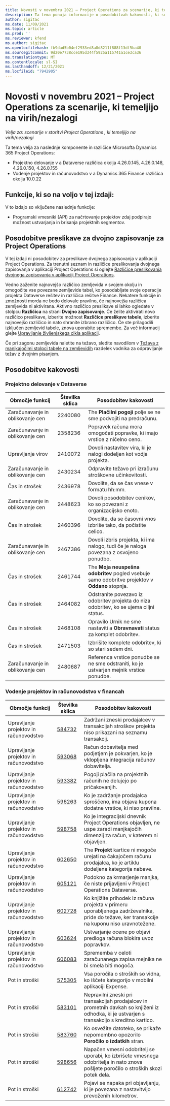 ```yaml
---
title: Novosti v novembru 2021 – Project Operations za scenarije, ki temeljijo na virih/nezalogi
description: Ta tema ponuja informacije o posodobitvah kakovosti, ki so na voljo v izdaji Project Operations novembra 2021 za scenarije, ki temeljijo na virih/brez zalog.
author: sigitac
ms.date: 11/09/2021
ms.topic: article
ms.prod: ''
ms.reviewer: kfend
ms.author: sigitac
ms.openlocfilehash: fb9dad5b04ef2933ed8a8d8211f888f13df5ba40
ms.sourcegitcommit: 9d20e7738cce195d344f5925a115741a1ce3ca36
ms.translationtype: MT
ms.contentlocale: sl-SI
ms.lasthandoff: 12/21/2021
ms.locfileid: "7942905"
---
```

# <a name="whats-new-november-2021---project-operations-for-resourcenon-stocked-based-scenarios"></a>Novosti v novembru 2021 – Project Operations za scenarije, ki temeljijo na virih/nezalogi

*Velja za: scenarije v storitvi Project Operations , ki temeljijo na virih/nezalogi*

Ta tema velja za naslednje komponente in različice Microsofta Dynamics 365 Project Operations:

- Projektno delovanje v a Dataverse različica okolja 4.26.0.145, 4.26.0.148, 4.26.0.150, 4.26.0.155
- Vodenje projektov in računovodstvo v a Dynamics 365 Finance različica okolja 10.0.22

## <a name="features-included-in-this-release"></a>Funkcije, ki so na voljo v tej izdaji:

V to izdajo so vključene naslednje funkcije:

- Programski vmesniki (API) za načrtovanje projektov zdaj podpirajo možnost ustvarjanja in brisanja projektnih segmentov.

## <a name="project-operations-dual-write-maps-updates"></a>Posodobitve preslikave za dvojno zapisovanje za Project Operations

V tej izdaji ni posodobitev za preslikave dvojnega zapisovanja v aplikaciji Project Operations. Za trenutni seznam in različice preslikovanja dvojnega zapisovanja v aplikaciji Project Operations si oglejte [Različice preslikovanja dvojnega zapisovanja v aplikaciji Project Operations](/dynamics365/project-operations/environment/resource-dual-write-maps).

Vedno zaženite najnovejšo različico zemljevida v svojem okolju in omogočite vse povezane zemljevide tabel, ko posodabljate svoje operacije projekta Dataverse rešitev in različica rešitve Finance. Nekatere funkcije in zmožnosti morda ne bodo delovale pravilno, če najnovejša različica zemljevida ni aktivirana. Aktivno različico preslikave si lahko ogledate v stolpcu **Različica** na strani **Dvojno zapisovanje**. Če želite aktivirati novo različico preslikave, izberite možnost **Različice preslikave tabele**, izberite najnovejšo različico in nato shranite izbrano različico. Če ste prilagodili izključen zemljevid tabele, znova uporabite spremembe. Za več informacij glejte [Upravljanje življenjskega cikla aplikacij](/dynamics365/fin-ops-core/dev-itpro/data-entities/dual-write/app-lifecycle-management).

Če pri zagonu zemljevida naletite na težavo, sledite navodilom v [Težava z manjkajočimi stolpci tabele na zemljevidih](/dynamics365/fin-ops-core/dev-itpro/data-entities/dual-write/dual-write-troubleshooting-finops-upgrades#missing-table-columns-issue-on-maps) razdelek vodnika za odpravljanje težav z dvojnim pisanjem.

## <a name="quality-updates"></a>Posodobitve kakovosti

### <a name="project-operations-in-dataverse"></a>Projektno delovanje v Dataverse

| Območje funkcij | Številka sklica | Posodobitev kakovosti |
| --- | --- | --- |
| Zaračunavanje in oblikovanje cen | 2240080 | The **Plačilni pogoji** polje se ne sme podvojiti na predračunu. |
| Zaračunavanje in oblikovanje cen | 2358236 | Popravek računa mora omogočati popravke, ki imajo vrstice z ničelno ceno. |
| Upravljanje virov | 2410072 | Dovoli nastavitev vira, ki je nalogi dodeljen kot vodja projekta. |
| Zaračunavanje in oblikovanje cen | 2430234 | Odpravite težavo pri izračunu stroškovne učinkovitosti. |
| Čas in strošek | 2436978 | Dovolite, da se čas vnese v formatu hh:mm. |
| Zaračunavanje in oblikovanje cen | 2448623 | Dovoli posodobitev cenikov, ko so povezani z organizacijsko enoto. |
| Čas in strošek | 2460396 | Dovolite, da se časovni vnos izbriše tako, da počistite celico. |
| Zaračunavanje in oblikovanje cen | 2467386 | Dovoli izbris projekta, ki ima nalogo, tudi če je naloga povezana z osvojeno ponudbo. |
| Čas in strošek | 2461744 | The **Moja neuspešna odobritev** pogled vsebuje samo odobritve projektov v **Oddano** stopnja. |
| Čas in strošek | 2464082 | Odstranite povezavo iz odobritev projekta do niza odobritev, ko se ujema ciljni status. |
| Čas in strošek | 2468108 | Opravilo Urnik ne sme nastaviti a **Obravnavati** status za komplet odobritev. |
| Čas in strošek | 2471503 | Izbrišite komplete odobritev, ki so stari sedem dni. |
| Zaračunavanje in oblikovanje cen | 2480687 | Referenca vrstice ponudbe se ne sme odstraniti, ko je ustvarjen mejnik vrstice ponudbe. |

### <a name="project-management-and-accounting-in-finance"></a>Vodenje projektov in računovodstvo v financah

| Območje funkcij | Številka sklica | Posodobitev kakovosti |
| --- | --- | --- |
| Upravljanje projektov in računovodstvo | [584732](https://fix.lcs.dynamics.com/Issue/Details/?bugId=584732) | Zadržani zneski prodajalcev v transakcijah stroškov projekta niso prikazani na seznamu transakcij. |
| Upravljanje projektov in računovodstvo | [593068](https://fix.lcs.dynamics.com/Issue/Details/?bugId=593068) | Račun dobavitelja med podjetjem je pokvarjen, ko je vklopljena integracija računov dobavitelja. |
| Upravljanje projektov in računovodstvo | [593382](https://fix.lcs.dynamics.com/Issue/Details/?bugId=593382) | Pogoji plačila na projektnih računih ne delujejo po pričakovanjih. |
| Upravljanje projektov in računovodstvo | [596263](https://fix.lcs.dynamics.com/Issue/Details/?bugId=596263) | Ko je zadržanje prodajalca sproščeno, ima objava kupona dodatne vrstice, ki niso pravilne. |
| Upravljanje projektov in računovodstvo | [598758](https://fix.lcs.dynamics.com/Issue/Details/?bugId=598758) | Ko je integracijski dnevnik Project Operations objavljen, ne uspe zaradi manjkajočih dimenzij za račun, v katerem ni objavljen. |
| Upravljanje projektov in računovodstvo | [602650](https://fix.lcs.dynamics.com/Issue/Details/?bugId=602650) | The **Projekt** kartice ni mogoče urejati na čakajočem računu prodajalca, ko je artiklu dodeljena kategorija nabave. |
| Upravljanje projektov in računovodstvo | [605121](https://fix.lcs.dynamics.com/Issue/Details/?bugId=605121) | Podokno za krmarjenje manjka, če niste prijavljeni v Project Operations Dataverse. |
| Upravljanje projektov in računovodstvo | [602728](https://fix.lcs.dynamics.com/Issue/Details/?bugId=602728) | Ko knjižite prihodek iz računa projekta v primeru uporabljenega zadrževalnika, pride do težave, ker transakcije na kuponu niso uravnotežene. |
| Upravljanje projektov in računovodstvo | [603624](https://fix.lcs.dynamics.com/Issue/Details/?bugId=603624) | Ustvarjanje ocene po objavi predloga računa blokira uvoz popravkov. |
| Upravljanje projektov in računovodstvo | [606083](https://fix.lcs.dynamics.com/Issue/Details/?bugId=606083) | Sprememba v celoti zaračunanega zapisa mejnika ne bi smela biti mogoča. |
| Pot in stroški | [575305](https://fix.lcs.dynamics.com/Issue/Details/?bugId=575305) | Vsa poročila o stroških so vidna, ko iščete kategorijo v mobilni aplikaciji Expense. |
| Pot in stroški | [583101](https://fix.lcs.dynamics.com/Issue/Details/?bugId=583101) | Nepravilni zneski pri transakcijah prodajalcev in prometnih davkah so knjiženi iz odhodka, ki je ustvarjen s transakcijo s kreditno kartico. |
| Pot in stroški | [583760](https://fix.lcs.dynamics.com/Issue/Details/?bugId=583760) | Ko osvežite datoteko, se prikaže nepomembno opozorilo **Poročilo o izdatkih** stran. |
| Pot in stroški | [598656](https://fix.lcs.dynamics.com/Issue/Details/?bugId=598656) | Napačen vmesni odobritelj se uporabi, ko izbrišete vmesnega odobritelja in nato znova pošljete poročilo o stroških skozi potek dela. |
| Pot in stroški | [612742](https://fix.lcs.dynamics.com/Issue/Details/?bugId=612742) | Pojavi se napaka pri objavljanju, ki je povezana z nastavitvijo prevoženih kilometrov. |
